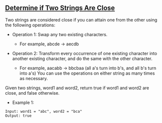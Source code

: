 ## [Determine if Two Strings Are Close](https://leetcode.com/problems//determine-if-two-strings-are-close)

Two strings are considered close if you can attain one from the other using the following operations:

- Operation 1: Swap any two existing characters.
    - For example, abcde -> aecdb

- Operation 2: Transform every occurrence of one existing character into another existing character, and do the same with the other character.
  - For example, aacabb -> bbcbaa (all a's turn into b's, and all b's turn into a's)
  You can use the operations on either string as many times as necessary.

Given two strings, word1 and word2, return true if word1 and word2 are close, and false otherwise.


- Example 1:
```
Input: word1 = "abc", word2 = "bca"
Output: true
```
